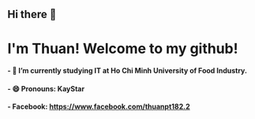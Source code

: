 ## Hi there 👋
# I'm Thuan! Welcome to my github!

#### - 🌱 I’m currently studying IT at Ho Chi Minh University of Food Industry.

#### - 😄 Pronouns: KayStar

#### - Facebook: https://www.facebook.com/thuanpt182.2 

<!--
**KayStar645/KayStar645** is a ✨ _special_ ✨ repository because its `README.md` (this file) appears on your GitHub profile.

Here are some ideas to get you started:

- 🔭 I’m currently working on ...
- 🌱 I’m currently studying IT at Ho Chi Minh University of Food Industry.
- 👯 I’m looking to collaborate on ...
- 🤔 I’m looking for help with ...
- 💬 Ask me about ...
- 📫 How to reach me: ...
- 😄 Pronouns: KayStar
- ⚡ Fun fact: ...
-->
